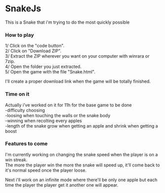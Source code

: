 # SnakeJs

This is a Snake that i'm trying to do the most quickly possible

### How to play

1/ Click on the "code button".  
2/ Click on "Download ZIP".  
3/ Extract the ZIP wherever you want on your computer with winrara or 7zip.  
4/ Open the folder you just extracted.  
5/ Open the game with the file "Snake.html".  

I'll create a proper download link when the game will be totally finished.


### Time on it

Actually i've worked on it for 11h for the base game to be done  
  -difficulty choosing  
  -loosing when touching the walls or the snake body  
  -winning when recolting every apples  
  -length of the snake grow when getting an apple and shrink when getting a boost  

### Features to come

I'm currently working on changing the snake speed when the player is on a win streak.  
The more the player win the more the snake will speed up, it'll come back to it's normal speed once the player loose.  

Next i'll work on an infinite mode where there'll be only one apple but each time the player the player get it another one will appear.
